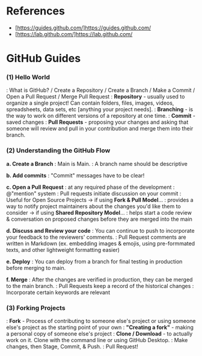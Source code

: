 # References
- [https://guides.github.com/]https://guides.github.com/
- [https://lab.github.com/]https://lab.github.com/

# GitHub Guides
### (1) Hello World
: What is GitHub? / Create a Repository / Create a Branch / Make a Commit / Open a Pull Request / Merge Pull Request
: **Repository** - usually used to organize a single project! Can contain folders, files, images, videos, spreadsheets, data sets, etc [anything your project needs].
: **Branching** - is the way to work on different versions of a repository at one time.
: **Commit** - saved changes
: **Pull Requests** - proposing your changes and asking that someone will review and pull in your contribution and merge them into their branch.

### (2) Understanding the GitHub Flow
**a. Create a Branch**
: Main is Main.
: A branch name should be descriptive

**b. Add commits**
: "Commit" messages have to be clear!

**c. Open a Pull Request**
: at any required phase of the development
: @"mention" system
: Pull requests initiate discussion on your commit
: Useful for Open Source Projects
     -> if using **Fork & Pull Model**...
         : provides a way to notify project maintainers about the changes you'd like them to consider
     -> if using **Shared Repository Model**...
         : helps start a code review & conversation on proposed changes before they are merged into the main

**d. Discuss and Review your code**
: You can continue to push to incorporate your feedback to the reviewers' comments.
: Pull Request comments are written in Markdown (ex. embedding images & emojis, using pre-formmated texts, and other lightweight formatting easier)

**e. Deploy**
: You can deploy from a branch for final testing in production before merging to main.

**f. Merge**
: After the changes are verified in production, they can be merged to the main branch.
: Pull Requests keep a record of the historical changes
: Incorporate certain keywords are relevant

### (3) Forking Projects
: **Fork** - Process of contributing to someone else's project or using someone else's project as the starting point of your own
: **"Creating a fork"** - making a personal copy of someone else's project
: **Clone / Download** - to actually work on it. Clone with the command line or using GitHub Desktop.
: Make changes, then Stage, Commit, & Push.
: Pull Request!